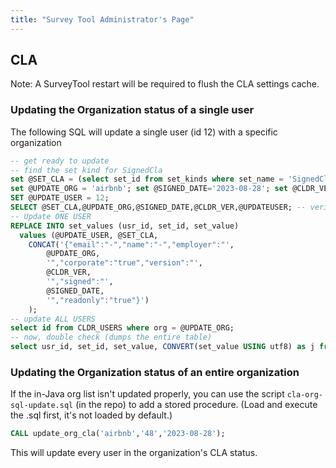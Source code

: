 ```yaml
---
title: "Survey Tool Administrator's Page"
---
```


## CLA

Note: A SurveyTool restart will be required to flush the CLA settings cache.

### Updating the Organization status of a single user

The following SQL will update a single user (id 12) with a specific organization

```sql
-- get ready to update
-- find the set kind for SignedCla
set @SET_CLA = (select set_id from set_kinds where set_name = 'SignedCla'); 
set @UPDATE_ORG = 'airbnb'; set @SIGNED_DATE='2023-08-28'; set @CLDR_VER='48';
SET @UPDATE_USER = 12;
SELECT @SET_CLA,@UPDATE_ORG,@SIGNED_DATE,@CLDR_VER,@UPDATEUSER; -- verify vars
-- Update ONE USER
REPLACE INTO set_values (usr_id, set_id, set_value) 
  values (@UPDATE_USER, @SET_CLA, 
    CONCAT('{"email":"-","name":"-","employer":"', 
        @UPDATE_ORG, 
        '","corporate":"true","version":"',
        @CLDR_VER,
        '","signed":"',
        @SIGNED_DATE,
        '","readonly":"true"}')
    );
-- update ALL USERS
select id from CLDR_USERS where org = @UPDATE_ORG;
-- now, double check (dumps the entire table)
select usr_id, set_id, set_value, CONVERT(set_value USING utf8) as j from set_values where set_id = @SET_CLA and usr_id = @UPDATE_USER;
```

### Updating the Organization status of an entire organization

If the in-Java org list isn't updated properly, you can use the script `cla-org-sql-update.sql` (in the repo) to add a stored procedure. (Load and execute the .sql first, it's not loaded by default.)

```sql
CALL update_org_cla('airbnb','48','2023-08-28');
```

This will update every user in the organization's CLA status.
